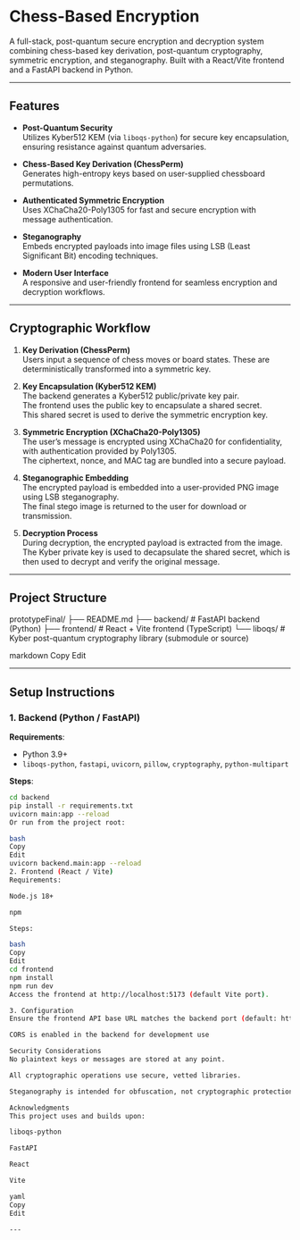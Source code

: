 # Chess-Based Encryption

A full-stack, post-quantum secure encryption and decryption system combining chess-based key derivation, post-quantum cryptography, symmetric encryption, and steganography. Built with a React/Vite frontend and a FastAPI backend in Python.

---

## Features

- **Post-Quantum Security**  
  Utilizes Kyber512 KEM (via `liboqs-python`) for secure key encapsulation, ensuring resistance against quantum adversaries.

- **Chess-Based Key Derivation (ChessPerm)**  
  Generates high-entropy keys based on user-supplied chessboard permutations.

- **Authenticated Symmetric Encryption**  
  Uses XChaCha20-Poly1305 for fast and secure encryption with message authentication.

- **Steganography**  
  Embeds encrypted payloads into image files using LSB (Least Significant Bit) encoding techniques.

- **Modern User Interface**  
  A responsive and user-friendly frontend for seamless encryption and decryption workflows.

---

## Cryptographic Workflow

1. **Key Derivation (ChessPerm)**  
   Users input a sequence of chess moves or board states. These are deterministically transformed into a symmetric key.

2. **Key Encapsulation (Kyber512 KEM)**  
   The backend generates a Kyber512 public/private key pair.  
   The frontend uses the public key to encapsulate a shared secret.  
   This shared secret is used to derive the symmetric encryption key.

3. **Symmetric Encryption (XChaCha20-Poly1305)**  
   The user’s message is encrypted using XChaCha20 for confidentiality, with authentication provided by Poly1305.  
   The ciphertext, nonce, and MAC tag are bundled into a secure payload.

4. **Steganographic Embedding**  
   The encrypted payload is embedded into a user-provided PNG image using LSB steganography.  
   The final stego image is returned to the user for download or transmission.

5. **Decryption Process**  
   During decryption, the encrypted payload is extracted from the image.  
   The Kyber private key is used to decapsulate the shared secret, which is then used to decrypt and verify the original message.

---

## Project Structure

prototypeFinal/
├── README.md
├── backend/ # FastAPI backend (Python)
├── frontend/ # React + Vite frontend (TypeScript)
└── liboqs/ # Kyber post-quantum cryptography library (submodule or source)

markdown
Copy
Edit

---

## Setup Instructions

### 1. Backend (Python / FastAPI)

**Requirements**:  
- Python 3.9+  
- `liboqs-python`, `fastapi`, `uvicorn`, `pillow`, `cryptography`, `python-multipart`

**Steps**:
```bash
cd backend
pip install -r requirements.txt
uvicorn main:app --reload
Or run from the project root:

bash
Copy
Edit
uvicorn backend.main:app --reload
2. Frontend (React / Vite)
Requirements:

Node.js 18+

npm

Steps:

bash
Copy
Edit
cd frontend
npm install
npm run dev
Access the frontend at http://localhost:5173 (default Vite port).

3. Configuration
Ensure the frontend API base URL matches the backend port (default: http://localhost:8000)

CORS is enabled in the backend for development use

Security Considerations
No plaintext keys or messages are stored at any point.

All cryptographic operations use secure, vetted libraries.

Steganography is intended for obfuscation, not cryptographic protection.

Acknowledgments
This project uses and builds upon:

liboqs-python

FastAPI

React

Vite

yaml
Copy
Edit

---
